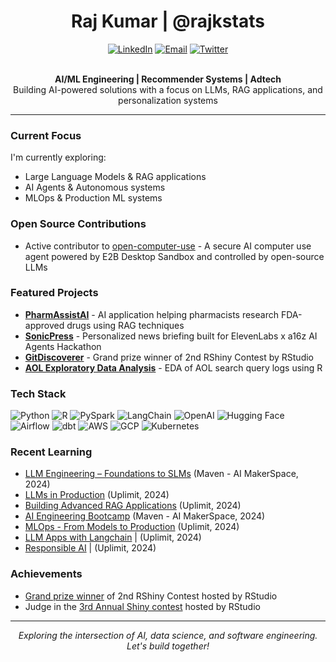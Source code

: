 # <div align="center">Raj Kumar | @rajkstats</div>

<div align="center">
  <a href="https://www.linkedin.com/in/rajkstats/"><img src="https://img.shields.io/badge/LinkedIn-0077B5?style=for-the-badge&logo=linkedin&logoColor=white" alt="LinkedIn"></a>
  <a href="mailto:raj.k.stats@gmail.com"><img src="https://img.shields.io/badge/Email-D14836?style=for-the-badge&logo=gmail&logoColor=white" alt="Email"></a>
  <a href="https://twitter.com/rajkstats"><img src="https://img.shields.io/badge/Twitter-1DA1F2?style=for-the-badge&logo=twitter&logoColor=white" alt="Twitter"></a>
</div>

<br>

<p align="center">
  <b> AI/ML Engineering | Recommender Systems | Adtech </b><br>
  Building AI-powered solutions with a focus on LLMs, RAG applications, and personalization systems
</p>

---

### Current Focus

I'm currently exploring:
- Large Language Models & RAG applications
- AI Agents & Autonomous systems
- MLOps & Production ML systems

### Open Source Contributions

- Active contributor to [open-computer-use](https://github.com/e2b-dev/open-computer-use) - A secure AI computer use agent powered by E2B Desktop Sandbox and controlled by open-source LLMs

### Featured Projects

- **[PharmAssistAI](https://github.com/rajkstats/PharmAssistAI)** - AI application helping pharmacists research FDA-approved drugs using RAG techniques
- **[SonicPress](https://github.com/rajkstats/sonicpress)** - Personalized news briefing built for ElevenLabs x a16z AI Agents Hackathon
- **[GitDiscoverer](https://github.com/rajkstats/git_discoverer_app)** - Grand prize winner of 2nd RShiny Contest by RStudio
- **[AOL Exploratory Data Analysis](https://github.com/rajkstats/AOL-Exploratory-Data-Analysis)** - EDA of AOL search query logs using R

### Tech Stack

<p>
  <img src="https://img.shields.io/badge/Python-3776AB?style=flat-square&logo=python&logoColor=white" alt="Python">
  <img src="https://img.shields.io/badge/R-276DC3?style=flat-square&logo=r&logoColor=white" alt="R">
  <img src="https://img.shields.io/badge/PySpark-E25A1C?style=flat-square&logo=apache-spark&logoColor=white" alt="PySpark">
  <img src="https://img.shields.io/badge/LangChain-121212?style=flat-square&logo=chainlink&logoColor=white" alt="LangChain">
  <img src="https://img.shields.io/badge/OpenAI-412991?style=flat-square&logo=openai&logoColor=white" alt="OpenAI">
  <img src="https://img.shields.io/badge/Hugging_Face-FFD21E?style=flat-square&logo=huggingface&logoColor=black" alt="Hugging Face">
  <img src="https://img.shields.io/badge/Airflow-017CEE?style=flat-square&logo=Apache%20Airflow&logoColor=white" alt="Airflow">
  <img src="https://img.shields.io/badge/dbt-FF694B?style=flat-square&logo=dbt&logoColor=white" alt="dbt">
  <img src="https://img.shields.io/badge/AWS-232F3E?style=flat-square&logo=amazon-aws&logoColor=white" alt="AWS">
  <img src="https://img.shields.io/badge/GCP-4285F4?style=flat-square&logo=google-cloud&logoColor=white" alt="GCP">
  <img src="https://img.shields.io/badge/Kubernetes-326CE5?style=flat-square&logo=kubernetes&logoColor=white" alt="Kubernetes">
</p>

### Recent Learning

- [LLM Engineering – Foundations to SLMs](https://github.com/rajkstats/LLM-Engineering-Foundations-to-SLMs) (Maven - AI MakerSpace, 2024)
- [LLMs in Production](https://github.com/rajkstats/uplimit-llm-in-production) (Uplimit, 2024)
- [Building Advanced RAG Applications](https://github.com/rajkstats/vectorsearch-applications) (Uplimit, 2024)
- [AI Engineering Bootcamp](https://github.com/rajkstats/AIE2) (Maven - AI MakerSpace, 2024)
- [MLOps - From Models to Production](https://github.com/rajkstats/uplimit-mlops) (Uplimit, 2024)
- [LLM Apps with Langchain](https://github.com/rajkstats/uplimit_langchain) |  (Uplimit, 2024)
- [Responsible AI](https://www.credential.net/43ed6104-56dd-4ade-9594-f7e5e02b34ac#acc.YRszOBU9) | (Uplimit, 2024)

### Achievements

- [Grand prize winner](https://blog.rstudio.com/2020/07/13/winners-of-the-2nd-shiny-contest/) of 2nd RShiny Contest hosted by RStudio
- Judge in the [3rd Annual Shiny contest](https://blog.rstudio.com/2021/06/24/winners-of-the-3rd-annual-shiny-contest/) hosted by RStudio
---

<p align="center">
  <i>Exploring the intersection of AI, data science, and software engineering. Let's build together!</i>
</p>
